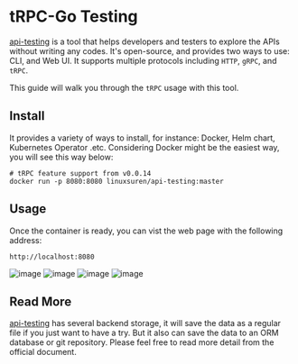 # tRPC-Go Testing
[api-testing](https://github.com/LinuxSuRen/api-testing) is a tool that helps developers and testers to explore the APIs without writing any codes. It's open-source, and provides two ways to use: CLI, and Web UI. It supports multiple protocols including `HTTP`, `gRPC`, and `tRPC`.

This guide will walk you through the `tRPC` usage with this tool.

## Install
It provides a variety  of ways to install, for instance: Docker, Helm chart, Kubernetes Operator .etc. Considering Docker might be the easiest way, you will see this way below:

```shell
# tRPC feature support from v0.0.14
docker run -p 8080:8080 linuxsuren/api-testing:master
```

## Usage
Once the container is ready, you can vist the web page with the following address:

`http://localhost:8080`

![image](https://github.com/trpc-group/trpc-go/assets/1450685/fa9c66fc-ec5b-4a70-9466-f6d923aac229)
![image](https://github.com/trpc-group/trpc-go/assets/1450685/03347a59-51a4-43ed-aa44-7b0dec340b90)
![image](https://github.com/trpc-group/trpc-go/assets/1450685/12d1c7b0-bffd-4a48-adc4-5ed4a156afef)
![image](https://github.com/trpc-group/trpc-go/assets/1450685/0c264a5e-dec0-400a-a420-55af79dbedbd)

## Read More
[api-testing](https://github.com/linuxsuren/api-testing) has several backend storage, it will save the data as a regular file if you just want to have a try. But it also can save the data to an ORM database or git repository. Please feel free to read more detail from the official document.
